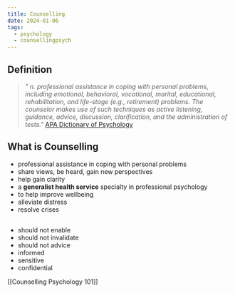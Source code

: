 ```yaml
---
title: Counselling
date: 2024-01-06
tags:
  - psychology
  - counsellingpsych
---
```

## Definition
>*"  n. professional assistance in coping with personal problems, including emotional, behavioral, vocational, marital, educational, rehabilitation, and life-stage (e.g., retirement) problems. The counselor makes use of such techniques as active listening, guidance, advice, discussion, clarification, and the administration of tests."*
> [APA Dictionary of Psychology](https://dictionary.apa.org/counseling)
## What is Counselling 
- professional assistance in coping with personal problems 
- share views, be heard, gain new perspectives
- help gain clarity
- a **generalist health service** specialty in professional psychology
- to help improve wellbeing
- alleviate distress 
- resolve crises

## 
- should not enable
- should not invalidate
- should not advice 
- informed
- sensitive
- confidential


[[Counselling Psychology 101]] 

